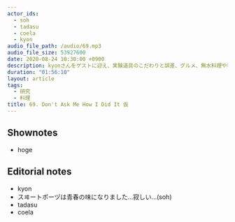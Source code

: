 ```yaml
---
actor_ids:
  - soh
  - tadasu
  - coela
  - kyon
audio_file_path: /audio/69.mp3
audio_file_size: 53927600
date: 2020-08-24 10:30:00 +0900
description: kyonさんをゲストに迎え、実験道具のこだわりと誤差、グルメ、無水料理や料理の楽しみなどについて話しました。
duration: "01:56:10"
layout: article
tags:
  - 研究
  - 料理
title: 69. Don't Ask Me How I Did It 仮 
---
```


## Shownotes
- hoge

## Editorial notes
- kyon
- スヰートポーヅは青春の味になりました...寂しい...(soh)
- tadasu
- coela
